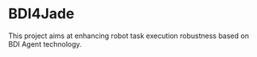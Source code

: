 # BDI4Jade
This project aims at enhancing robot task execution robustness based on BDI Agent technology. 
